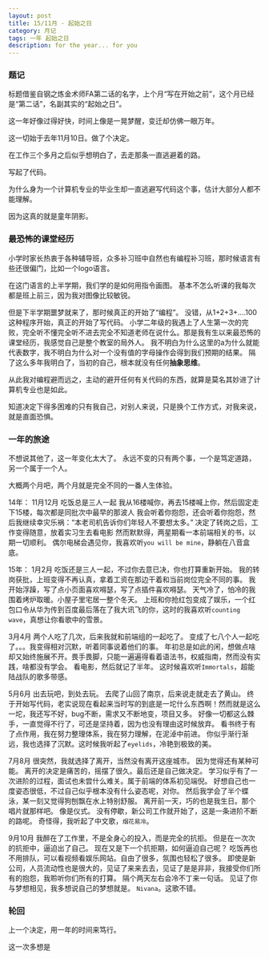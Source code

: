 ```yaml
---
layout: post
title: 15/11月 - 起始之日
category: 月记
tags: 一年 起始之日
description: for the year... for you
---
```


### 题记

标题借鉴自钢之炼金术师FA第二话的名字，上个月“写在开始之前”，这个月已经是“第二话”，名副其实的“起始之日”。

这一年好像过得好快，时间上像是一晃梦醒，变迁却仿佛一眼万年。

这一切始于去年11月10日。做了个决定。

在工作三个多月之后似乎想明白了，去走那条一直逃避着的路。

写起了代码。

为什么身为一个计算机专业的毕业生却一直逃避写代码这个事，估计大部分人都不能理解。

因为这真的就是童年阴影。

### 最恐怖的课堂经历

小学时家长热衷于各种辅导班，众多补习班中自然也有编程补习班，那时候语言有些还很偏门，比如一个logo语言。

在这门语言的上半学期，我们学的是如何用指令画图。
基本不怎么听课的我每次都是班上前三，因为我对图像比较敏锐。

但是下半学期噩梦就来了，那时候真正的开始了“编程”。
没错，从1+2+3+....100这种程序开始，真正的开始了写代码。
小学二年级的我遇上了人生第一次的完败，完全听不懂完全听不进去完全不知道老师在说什么。那是我有生以来最恐怖的课堂经历，我感觉自己是整个教室的局外人。
我不明白为什么这里的a为什么就能代表数字，我不明白为什么对一个没有值的字母操作会得到我们预期的结果。
隔了这么多年我明白了，当初的自己，根本就没有任何**抽象思维**。

从此我对编程避而远之，主动的避开任何有关代码的东西，就算是莫名其妙进了计算机专业也是如此。

知道决定下得多困难的只有我自己，对别人来说，只是换个工作方式，对我来说，就是直面恐惧。

### 一年的旅途

不想说其他了，这一年变化太大了。
永远不变的只有两个事，一个是笃定道路，另一个属于一个人。

大概两个月吧，两个月就是完全不同的一番人生体验。

14年：
11月12月
吃饭总是三人一起
我从16楼喊你，再去15楼喊上你，然后固定走下15楼，每次都是同批次中最早的那波人
我会听着你抱怨，还会听着你抱怨，然后我继续幸灾乐祸：“本老司机告诉你们年轻人不要想太多。”
决定了转岗之后，工作变得随意，放着实习生去看电影
然而默默得，两星期看一本前端相关的书，以期一切顺利。
偶尔电梯会遇见你，我喜欢听`you will be mine`，静躺在八音盒底。

15年：
1月2月
吃饭还是三人一起，不过你去意已决，你也打算重新开始。
我的转岗获批，上班变得不再认真，拿着工资在那边干着和当前岗位完全不同的事。
我开始浮躁，写了点小页面喜欢嘚瑟，写了点插件喜欢嘚瑟。
天气冷了，怕冷的我围着烤炉取暖。小屋子里宅居一整个冬天。
上班和你抢红包变成了娱乐，一个红包口令从华为传到百度最后落在了我大讯飞的你，这时的我喜欢听`counting wave`，真想让你看歌中的雪景。

3月4月
两个人吃了几次，后来我就和前端组的一起吃了。
变成了七八个人一起吃了。。。我变得相对沉默，听着同事说着他们的事。
年初总是如此的闲，想做点啥却又始终施展不开。畏手畏脚，只能一遍遍得看着语法书，权威指南，然而没有实践，啥都没有学会。
看电影，然后就记了半年。
这时候喜欢听`Immortals`，超能陆战队的歌多带感。

5月6月
出去玩吧，到处去玩。
去爬了山回了南京，后来说走就走去了黄山。
终于开始写代码，老实说现在看起来当时写的到底是一坨什么东西啊！然而就是这么一坨，我还写不好，bug不断，需求又不断地变，项目又多。
好像一切都这么棘手，一直觉得不行了，可还是坚持着，因为也没有理由这时候放弃。
看书终于有了点作用，我在努力整理体系，我在努力理解，在泥淖中前进。
你似乎渐行渐远，我也选择了沉默。这时候我听起了`eyelids`，冷艳到极致的美。

7月8月
很突然，我就选择了离开，当然没有离开这座城市。
因为觉得还有某种可能。
离开的决定是痛苦的，摇摆了很久。最后还是自己做决定。
学习似乎有了一次进阶的过程，面试也未尝什么难关。属于前端的体系初见端倪。
好想自己也一度姿态很低，不过自己似乎根本没有什么姿态呢，对你。
然后我学会了半个蝶泳，某一刻又觉得狗刨飘在水上特别舒服。
离开前一天，巧的也是我生日。那个唱片就那样吧。
像是仪式。
没有停歇，新公司工作就开始了，这是一条进阶不断的路呢。
奇怪得，我听起了中文歌，`烟花易冷`。

9月10月
我醉在了工作里，不是全身心的投入，而是完全的抗拒。
但是在一次次的抗拒中，逼迫出了自己。
现在又是下一个抗拒期，如何逼迫自己呢？
吃饭再也不用排队，可以看视频看娱乐网站。自由了很多，氛围也轻松了很多。
即使是新公司，人员流动性也是很大的，见证了来来去去，见证了是是非非，我接受你们所有的抱怨，我聆听你们所有的打算。
隔个两天左右会冷不丁来一句话。
见证了你与梦想相见，我多想说自己的梦想就是。
`Nivana`。这歌不错。


### 轮回

上一个决定，用一年的时间来笃行。


这一次多想是